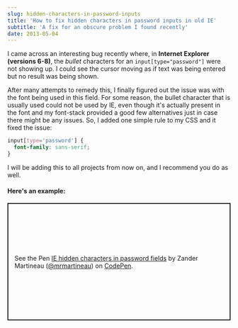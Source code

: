 ```yaml
---
slug: hidden-characters-in-password-inputs
title: 'How to fix hidden characters in password inputs in old IE'
subtitle: 'A fix for an obscure problem I found recently'
date: 2013-05-04
---
```


I came across an interesting bug recently where, in **Internet Explorer (versions 6-8)**, the _bullet_ characters for an `input[type="password"]` were not showing up. I could see the cursor moving as if text was being entered but no result was being shown.

After many attempts to remedy this, I finally figured out the issue was with the font being used in this field. For some reason, the bullet character that is usually used could not be used by IE, even though it's actually present in the font and my font-stack provided a good few alternatives just in case there might be any issues. So, I added one simple rule to my CSS and it fixed the issue:

```css
input[type='password'] {
  font-family: sans-serif;
}
```

I will be adding this to all projects from now on, and I recommend you do as well.

#### Here's an example:

<p class="codepen" data-height="265" data-theme-id="light" data-default-tab="result" data-user="mrmartineau" data-slug-hash="gvlIt" style="height: 265px; box-sizing: border-box; display: flex; align-items: center; justify-content: center; border: 2px solid; margin: 1em 0; padding: 1em;" data-pen-title="IE hidden characters in password fields">
  <span>See the Pen <a href="https://codepen.io/mrmartineau/pen/gvlIt">
  IE hidden characters in password fields</a> by Zander Martineau (<a href="https://codepen.io/mrmartineau">@mrmartineau</a>)
  on <a href="https://codepen.io">CodePen</a>.</span>
</p>
<script async src="https://static.codepen.io/assets/embed/ei.js"></script>
